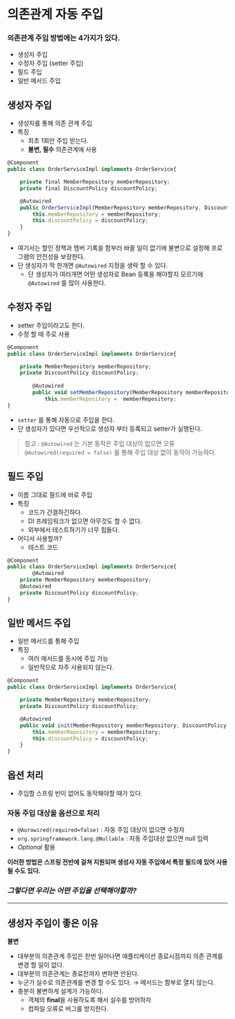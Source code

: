 # 의존관계 자동 주입

### 의존관계 주입 방법에는 4가지가 있다.

- 생성자 주입
- 수정자 주입 (setter 주입)
- 필드 주입
- 일반 메서드 주입

## 생성자 주입

- 생성자를 통해 의존 관계 주입
- 특징
    - 최초 1회만 주입 받는다.
    - **불변, 필수** 의존관계에 사용

```jsx
@Component
public class OrderServiceImpl implements OrderService{

    private final MemberRepository memberRepository;
    private final DiscountPolicy discountPolicy;

    @Autowired
    public OrderServiceImpl(MemberRepository memberRepository, DiscountPolicy discountPolicy) {
        this.memberRepository = memberRepository;
        this.discountPolicy = discountPolicy;
    }
}
```

- 여기서는 할인 정책과 멤버 기록을 함부러 바꿀 일이 없기에 불변으로 설정해 프로그램의 안전성을 보장한다.
- 단 생성자가 딱 한개면 `@Autowired` 지정을 생략 할 수 있다.
    - 단 생성자가 여러개면 어떤 생성자로 Bean 등록을 해야할지 모르기에 `@Autowired`  를 많이 사용한다.

## 수정자 주입

- setter 주입이라고도 한다.
- 수정 할 때 주로 사용

```jsx
@Component
public class OrderServiceImpl implements OrderService{

    private MemberRepository memberRepository;
    private DiscountPolicy discountPolicy;
		
		@Autowired
		public void setMemberRepository(MemberRepository memberRepository)(
			this.memberRepository =  memberRepository;
}
```

- `setter` 를 통해 자동으로 주입을 한다.
- 단 생성자가 있다면 우선적으로 생성자 부터 등록되고 setter가 실행된다.

> 참고 : `@Autowired` 는 기본 동작은 주입 대상이 없으면 오류 
`@Autowired(required = false)` 를 통해 주입 대상 없이 동작이 가능하다.
> 

## 필드 주입

- 이름 그대로 필드에 바로 주입
- 특징
    - 코드가 간결하긴하다.
    - DI 프레임워크가 없으면 아무것도 할 수 없다.
    - 외부에서 테스트하기가 너무 힘들다.
- 어디서 사용할까?
    - 테스트 코드

```jsx
@Component
public class OrderServiceImpl implements OrderService{
		@Autowired
    private MemberRepository memberRepository;
    @Autowired
    private DiscountPolicy discountPolicy;
}
```

## 일반 메서드 주입

- 일반 메서드를 통해 주입
- 특징
    - 여러 메서드를 동시에 주입 가능
    - 일반적으로 자주 사용되지 않는다.

```jsx
@Component
public class OrderServiceImpl implements OrderService{

    private MemberRepository memberRepository;
    private DiscountPolicy discountPolicy;

    @Autowired
    public void init(MemberRepository memberRepository, DiscountPolicy discountPolicy) {
        this.memberRepository = memberRepository;
        this.discountPolicy = discountPolicy;
    }
}
```

## 옵션 처리

- 주입할 스프링 빈이 없어도 동작해야할 때가 있다.

### 자동 주입 대상을 옵션으로 처리

- `@Aurowired(required=false)` : 자동 주입 대상이 없으면 수정자
- `org.springframework.lang.@Nullable` : 자동 주입대상 없으면 null 입력
- *Optional* 활용

**이러한 방법은 스프링 전반에 걸쳐 지원되며 생성사 자동 주입에서 특정 필드에 있어 사용될 수도 있다.**

### *그렇다면 우리는 어떤 주입을 선택해야할까?*

---

## 생성자 주입이 좋은 이유

**불변**

- 대부분의 의존관계 주입은 한번 일어나면 애플리케이션 종료시점까지 의존 관계를 변경 할 일이 없다.
- 대부분의 의존관계는 종료전까지 변하면 안된다.
- 누군가 실수로 의존관계를 변경 할 수도 있다. → 메서드는 함부로 열지 않는다.
- 충분히 불변하게 설계가 가능하다.
    - 객체의 **final**을 사용하도록 해서 실수를 방어하자
    - 컴파일 오류로 버그를 방지한다.